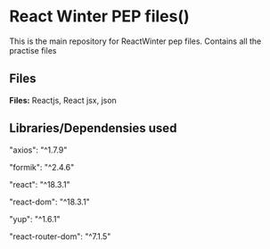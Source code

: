 
# React Winter PEP files()

This is the main repository for ReactWinter pep files. Contains all the practise files


## Files

**Files:** Reactjs, React jsx, json


## Libraries/Dependensies used
   "axios": "^1.7.9"

   
   "formik": "^2.4.6"

   
   "react": "^18.3.1"

   
   "react-dom": "^18.3.1"

   
   "yup": "^1.6.1"


   "react-router-dom": "^7.1.5"
